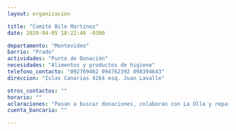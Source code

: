 ```yaml
---
layout: organizacion

title: "Comité Bile Martínez"
date: 2020-04-05 18:22:40 -0300

departamento: "Montevideo"
barrio: "Prado"
actividades: "Punto de Donación"
necesidades: "Alimentos y productos de higiene"
telefono_contacto: "092769462 094762392 098394643"
direccion: "Islas Canarias 4264 esq. Juan Lavalle"

otros_contactos: ""
horario: ""
aclaraciones: "Pasan a buscar donaciones, colaboran con La Olla y reparten en zonas vulnerables"
cuenta_bancaria: ""

---
```

